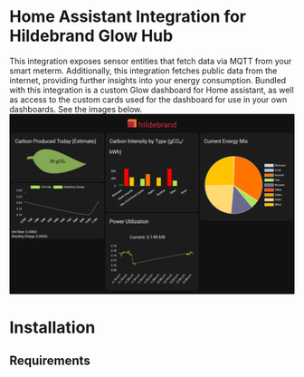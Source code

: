 # Home Assistant Integration for Hildebrand Glow Hub
This integration exposes sensor entities that fetch data via MQTT from your smart meterm. Additionally, this integration fetches public data from the internet, providing further insights into your energy consumption. Bundled with this integration is a custom Glow dashboard for Home assistant, as well as access to the custom cards used for the dashboard for use in your own dashboards. See the images below.
![Custom Integration Dashboard](./ha-dashboard.png)

# Installation
## Requirements
